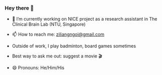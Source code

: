 ### Hey there 👋

- 🔭 I’m currently working on NICE project as a research assistant in The Clinical Brain Lab (NTU, Singapore)
- 📫 How to reach me: ziliangngoi@gmail.com

- Outside of work, I play badminton, board games sometimes
- Best way to ask me out: suggest a movie :clapper:
- 😄 Pronouns: He/Him/His

